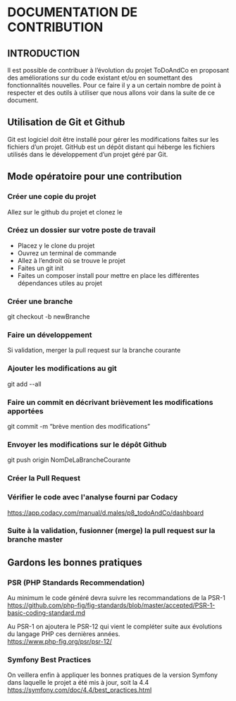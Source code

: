 # DOCUMENTATION DE CONTRIBUTION
## INTRODUCTION
Il est possible de contribuer à l’évolution du projet ToDoAndCo
en proposant des améliorations sur du code existant et/ou en soumettant des fonctionnalités nouvelles.
Pour ce faire il y a un certain nombre de point à respecter et des outils à utiliser que nous allons voir dans la suite de ce document.
## Utilisation de Git et Github
Git est logiciel doit être installé pour gérer les modifications faites sur les fichiers d’un projet.
GitHub est un dépôt distant qui héberge les fichiers utilisés dans le développement  d’un projet géré par Git.
## Mode opératoire pour une contribution
### Créer une copie du projet
Allez sur le github du projet et clonez le
### Créez un dossier sur votre poste de travail
* Placez y le clone du projet
* Ouvrez un terminal de commande 
* Allez à l’endroit où se trouve le projet
* Faites un git init
* Faites un composer install pour mettre en place les différentes dépendances utiles au projet
### Créer une branche
git  checkout -b newBranche
### Faire un développement 
Si validation, merger la pull request sur la branche courante
### Ajouter les modifications au git
git  add --all
### Faire un commit en décrivant brièvement les modifications apportées
git commit -m “brève mention des modifications”
### Envoyer les modifications sur le dépôt Github
git  push origin NomDeLaBrancheCourante
### Créer la Pull Request
### Vérifier le code avec l'analyse fourni par Codacy  
https://app.codacy.com/manual/d.males/p8_todoAndCo/dashboard
### Suite à la validation, fusionner (merge) la pull request sur la branche master
## Gardons les bonnes pratiques 
### PSR (PHP Standards Recommendation)
Au minimum le code généré devra suivre les recommandations de la PSR-1  
  <https://github.com/php-fig/fig-standards/blob/master/accepted/PSR-1-basic-coding-standard.md>

Au PSR-1 on ajoutera le PSR-12 qui vient le compléter suite aux évolutions du langage PHP ces dernières années.  
  <https://www.php-fig.org/psr/psr-12/>
### Symfony Best Practices
On veillera enfin à appliquer les bonnes pratiques de la version Symfony dans laquelle le projet a été mis à jour, soit la 4.4
  <https://symfony.com/doc/4.4/best_practices.html>
